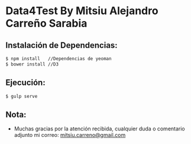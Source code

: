 # Data4Test By Mitsiu Alejandro Carreño Sarabia

## Instalación de Dependencias:

```bash
$ npm install   //Dependencias de yeoman
$ bower install //D3
```

## Ejecución:

```bash
$ gulp serve
```

## Nota:
* Muchas gracias por la atención recibida, cualquier duda o comentario adjunto mi correo:
mitsiu.carreno@gmail.com
